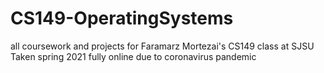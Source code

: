 # CS149-OperatingSystems
all coursework and projects for Faramarz Mortezai's CS149 class at SJSU
Taken spring 2021 fully online due to coronavirus pandemic

